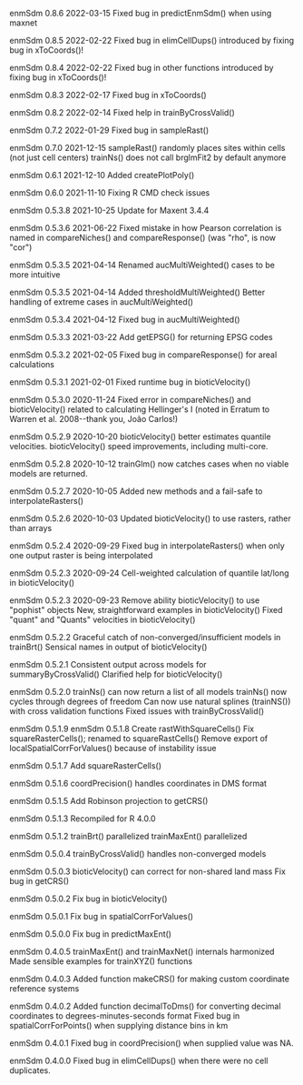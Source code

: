 enmSdm 0.8.6 2022-03-15
Fixed bug in predictEnmSdm() when using maxnet

enmSdm 0.8.5 2022-02-22
Fixed bug in elimCellDups() introduced by fixing
  bug in xToCoords()!

enmSdm 0.8.4 2022-02-22
Fixed bug in other functions introduced by fixing
  bug in xToCoords()!

enmSdm 0.8.3 2022-02-17
Fixed bug in xToCoords()

enmSdm 0.8.2 2022-02-14
Fixed help in trainByCrossValid()

enmSdm 0.7.2 2022-01-29
Fixed bug in sampleRast()

enmSdm 0.7.0 2021-12-15
sampleRast() randomly places sites within cells (not just cell centers)
trainNs() does not call brglmFit2 by default anymore

enmSdm 0.6.1 2021-12-10
Added createPlotPoly()

enmSdm 0.6.0 2021-11-10
Fixing R CMD check issues

enmSdm 0.5.3.8 2021-10-25
Update for Maxent 3.4.4

enmSdm 0.5.3.6 2021-06-22
Fixed mistake in how Pearson correlation is named in
compareNiches() and compareResponse() (was "rho", is now "cor")

enmSdm 0.5.3.5 2021-04-14
Renamed aucMultiWeighted() cases to be more intuitive

enmSdm 0.5.3.5 2021-04-14
Added thresholdMultiWeighted()
Better handling of extreme cases in aucMultiWeighted()

enmSdm 0.5.3.4 2021-04-12
Fixed bug in aucMultiWeighted()

enmSdm 0.5.3.3 2021-03-22
Add getEPSG() for returning EPSG codes

enmSdm 0.5.3.2 2021-02-05
Fixed bug in compareResponse() for areal calculations

enmSdm 0.5.3.1 2021-02-01
Fixed runtime bug in bioticVelocity()

enmSdm 0.5.3.0 2020-11-24
Fixed error in compareNiches() and bioticVelocity() related to calculating
Hellinger's I (noted in Erratum to Warren et al. 2008--thank you, João Carlos!)

enmSdm 0.5.2.9 2020-10-20
bioticVelocity() better estimates quantile velocities.
bioticVelocity() speed improvements, including multi-core.

enmSdm 0.5.2.8 2020-10-12
trainGlm() now catches cases when no viable models are returned.

enmSdm 0.5.2.7 2020-10-05
Added new methods and a fail-safe to interpolateRasters()

enmSdm 0.5.2.6 2020-10-03
Updated bioticVelocity() to use rasters, rather than arrays

enmSdm 0.5.2.4 2020-09-29
Fixed bug in interpolateRasters() when only one output raster is being interpolated

enmSdm 0.5.2.3 2020-09-24
Cell-weighted calculation of quantile lat/long in bioticVelocity()

enmSdm 0.5.2.3 2020-09-23
Remove ability bioticVelocity() to use "pophist" objects
New, straightforward examples in bioticVelocity()
Fixed "quant" and "Quants" velocities in bioticVelocity()

enmSdm 0.5.2.2
Graceful catch of non-converged/insufficient models in trainBrt()
Sensical names in output of bioticVelocity()

enmSdm 0.5.2.1
Consistent output across models for summaryByCrossValid()
Clarified help for bioticVelocity()

enmSdm 0.5.2.0
trainNs() can now return a list of all models
trainNs() now cycles through degrees of freedom
Can now use natural splines (trainNS()) with cross validation functions
Fixed issues with trainByCrossValid()

enmSdm 0.5.1.9
enmSdm 0.5.1.8
Create rastWithSquareCells()
Fix squareRasterCells(); renamed to squareRastCells()
Remove export of localSpatialCorrForValues() because of instability issue

enmSdm 0.5.1.7
Add squareRasterCells()

enmSdm 0.5.1.6
coordPrecision() handles coordinates in DMS format

enmSdm 0.5.1.5
Add Robinson projection to getCRS()

enmSdm 0.5.1.3
Recompiled for R 4.0.0

enmSdm 0.5.1.2
trainBrt() parallelized
trainMaxEnt() parallelized

enmSdm 0.5.0.4
trainByCrossValid() handles non-converged models

enmSdm 0.5.0.3
bioticVelocity() can correct for non-shared land mass
Fix bug in getCRS()

enmSdm 0.5.0.2
Fix bug in bioticVelocity()

enmSdm 0.5.0.1
Fix bug in spatialCorrForValues()

enmSdm 0.5.0.0
Fix bug in predictMaxEnt()

enmSdm 0.4.0.5
trainMaxEnt() and trainMaxNet() internals harmonized
Made sensible examples for trainXYZ() functions

enmSdm 0.4.0.3
Added function makeCRS() for making custom coordinate reference systems

enmSdm 0.4.0.2
Added function decimalToDms() for converting decimal coordinates to degrees-minutes-seconds format
Fixed bug in spatialCorrForPoints() when supplying distance bins in km

enmSdm 0.4.0.1
Fixed bug in coordPrecision() when supplied value was NA.

enmSdm 0.4.0.0
Fixed bug in elimCellDups() when there were no cell duplicates.